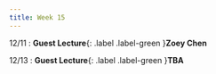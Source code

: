 ```yaml
---
title: Week 15
---
```


12/11
: **Guest Lecture**{: .label .label-green }**Zoey Chen**

12/13
: **Guest Lecture**{: .label .label-green }**TBA**